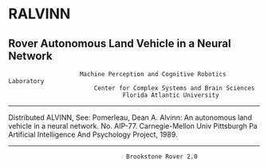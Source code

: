 # RALVINN
Rover Autonomous Land Vehicle in a Neural Network
------------------------------------------------------

                        Machine Perception and Cognitive Robotics Laboratory
                            Center for Complex Systems and Brain Sciences
                                    Florida Atlantic University
------------------------------------------------------

  Distributed ALVINN, See:
  Pomerleau, Dean A. Alvinn:
  An autonomous land vehicle in a neural network.
  No. AIP-77. Carnegie-Mellon Univ Pittsburgh Pa
  Artificial Intelligence And Psychology Project, 1989.

------------------------------------------------------
                                     Brookstone Rover 2.0